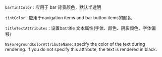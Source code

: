 
`barTintColor` : 应用于 bar 背景颜色，默认半透明

`tintColor` : 应用于navigation items and bar button items的颜色

`titleTextAttributes` : 设置bar.title 文本属性(字体、颜色、阴影颜色、字体偏移)

`NSForegroundColorAttributeName`: 
specify the color of the text during rendering. If you do not specify this attribute, the text is rendered in black.

